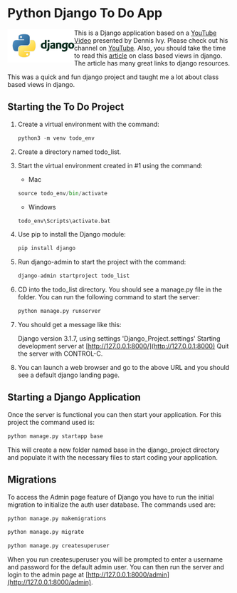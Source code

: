 # Python Django To Do App

<img align="left" alt="Python" width=75px src="https://raw.githubusercontent.com/github/explore/80688e429a7d4ef2fca1e82350fe8e3517d3494d/topics/python/python.png" />
<img align="left" alt="Flask" width=75px src="https://raw.githubusercontent.com/github/explore/80688e429a7d4ef2fca1e82350fe8e3517d3494d/topics/django/django.png" />

This is a Django application based on a [YouTube Video](https://www.youtube.com/watch?v=llbtoQTt4qw&t=3284s) presented by Dennis Ivy. Please check out his channel on [YouTube](https://www.youtube.com/channel/UCTZRcDjjkVajGL6wd76UnGg). Also, you should take the time to read this [article](https://www.dennisivy.com/post/django-class-based-views/) on class based views in django. The article has many great links to django resources.

This was a quick and fun django project and taught me a lot about class based views in django.

## Starting the To Do Project

1. Create a virtual environment with the command:

    ``` python
    python3 -m venv todo_env 
    ```

2. Create a directory named todo_list.

3. Start the virtual environment created in #1 using the command:
   - Mac

   ``` python
   source todo_env/bin/activate
   ```

   - Windows

   ``` python
   todo_env\Scripts\activate.bat
    ```

4. Use pip to install the Django module:

    ``` python
    pip install django 
    ```  

5. Run django-admin to start the project with the command:

    ``` python
    django-admin startproject todo_list 
    ```

6. CD into the todo_list directory. You should see a manage.py file in the folder. You can run the following command to start the server:

    ``` python
    python manage.py runserver 
    ```

7. You should get a message like this:

    Django version 3.1.7, using settings 'Django_Project.settings'
    Starting development server at [http://127.0.0.1:8000/](http://127.0.0.1:8000)
    Quit the server with CONTROL-C.

8. You can launch a web browser and go to the above URL and you should see a default django landing page.

## Starting a Django Application

Once the server is functional you can then start your application. For this project the command used is:

``` python
python manage.py startapp base
```

This will create a new folder named base in the django_project directory and populate it with the necessary files to start coding your application.

## Migrations

To access the Admin page feature of Django you have to run the initial migration to initialize the auth user database. The commands used are:

``` python
python manage.py makemigrations 
```

``` python
python manage.py migrate 
```

``` python
python manage.py createsuperuser 
```

When you run createsuperuser you will be prompted to enter a username and password for the default admin user. You can then run the server and login to the admin page at [http://127.0.0.1:8000/admin](http://127.0.0.1:8000/admin).
